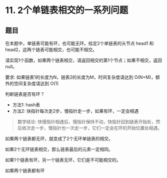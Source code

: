 # 11. 2个单链表相交的一系列问题

## 题目
在本题中，单链表可能有环，也可能无环。给定2个单链表的头节点 head1 和 head2，这两个链表可能相交，也可能不相交。

请实现1个函数，如果两个链表相交，请返回相交的第1个节点；如果不相交，返回 null。

要求: 如果链表1的长度为N，链表2的长度为M，时间复杂度请达到 O(N+M)，额外的空间复杂度请达到 O(1)

判断链表是否有环？
* 方法1: hash表
* 方法2: 快指针每次走2步，慢指针走一步，如果有环，一定会相遇

> 数学结论: 快慢指针相遇后，慢指针保持不动，快指针回到链表开始处，然后依次走一步，慢指针也一次走一步，它们一定会在环的开始位置处相遇。


如果两个链表都无环，就变成了2个无环单链表的相交。

如果2个无环链表相交，那么链表最后的元素一定相同。

如果1个链表有环，另一个链表无环，它们是不可能相交的。

如果两个链表都有环